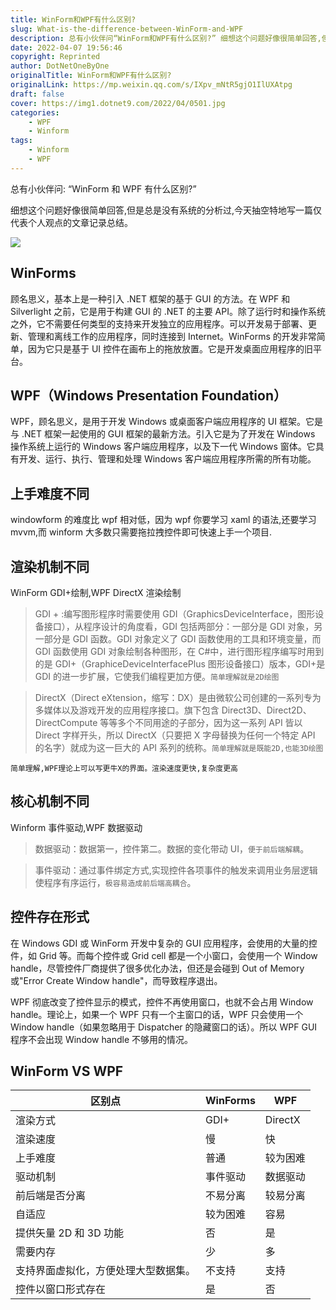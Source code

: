 ```yaml
---
title: WinForm和WPF有什么区别?
slug: What-is-the-difference-between-WinForm-and-WPF
description: 总有小伙伴问“WinForm和WPF有什么区别?” 细想这个问题好像很简单回答,但是总是没有系统的分析过,今天抽空特地写一篇仅代表个人观点的文章记录总结。
date: 2022-04-07 19:56:46
copyright: Reprinted
author: DotNetOneByOne
originalTitle: WinForm和WPF有什么区别?
originalLink: https://mp.weixin.qq.com/s/IXpv_mNtR5gjO1IlUXAtpg
draft: false
cover: https://img1.dotnet9.com/2022/04/0501.jpg
categories: 
    - WPF
    - Winform
tags: 
    - Winform
    - WPF
---
```


总有小伙伴问: “WinForm 和 WPF 有什么区别?”

细想这个问题好像很简单回答,但是总是没有系统的分析过,今天抽空特地写一篇仅代表个人观点的文章记录总结。

![](https://img1.dotnet9.com/2022/04/0501.jpg)

## WinForms

顾名思义，基本上是一种引入 .NET 框架的基于 GUI 的方法。在 WPF 和 Silverlight 之前，它是用于构建 GUI 的 .NET 的主要 API。除了运行时和操作系统之外，它不需要任何类型的支持来开发独立的应用程序。可以开发易于部署、更新、管理和离线工作的应用程序，同时连接到 Internet。WinForms 的开发非常简单，因为它只是基于 UI 控件在画布上的拖放放置。它是开发桌面应用程序的旧平台。

## WPF（Windows Presentation Foundation）

WPF，顾名思义，是用于开发 Windows 或桌面客户端应用程序的 UI 框架。它是与 .NET 框架一起使用的 GUI 框架的最新方法。引入它是为了开发在 Windows 操作系统上运行的 Windows 客户端应用程序，以及下一代 Windows 窗体。它具有开发、运行、执行、管理和处理 Windows 客户端应用程序所需的所有功能。

## 上手难度不同

windowform 的难度比 wpf 相对低，因为 wpf 你要学习 xaml 的语法,还要学习 mvvm,而 winform 大多数只需要拖拉拽控件即可快速上手一个项目.

## 渲染机制不同

WinForm GDI+绘制,WPF DirectX 渲染绘制

> GDI + :编写图形程序时需要使用 GDI（GraphicsDeviceInterface，图形设备接口），从程序设计的角度看，GDI 包括两部分：一部分是 GDI 对象，另一部分是 GDI 函数。GDI 对象定义了 GDI 函数使用的工具和环境变量，而 GDI 函数使用 GDI 对象绘制各种图形，在 C#中，进行图形程序编写时用到的是 GDI+（GraphiceDeviceInterfacePlus 图形设备接口）版本，GDI+是 GDI 的进一步扩展，它使我们编程更加方便。`简单理解就是2D绘图`

> DirectX（Direct eXtension，缩写：DX）是由微软公司创建的一系列专为多媒体以及游戏开发的应用程序接口。旗下包含 Direct3D、Direct2D、DirectCompute 等等多个不同用途的子部分，因为这一系列 API 皆以 Direct 字样开头，所以 DirectX（只要把 X 字母替换为任何一个特定 API 的名字）就成为这一巨大的 API 系列的统称。`简单理解就是既能2D,也能3D绘图`

`简单理解,WPF理论上可以写更牛X的界面。渲染速度更快,复杂度更高`

## 核心机制不同

Winform 事件驱动,WPF 数据驱动

> 数据驱动：数据第一，控件第二。数据的变化带动 UI，`便于前后端解耦`。

> 事件驱动：通过事件绑定方式,实现控件各项事件的触发来调用业务层逻辑使程序有序运行，`极容易造成前后端高耦合`。

## 控件存在形式

在 Windows GDI 或 WinForm 开发中复杂的 GUI 应用程序，会使用的大量的控件，如 Grid 等。而每个控件或 Grid cell 都是一个小窗口，会使用一个 Window handle，尽管控件厂商提供了很多优化办法，但还是会碰到 Out of Memory 或"Error Create Window handle"，而导致程序退出。

WPF 彻底改变了控件显示的模式，控件不再使用窗口，也就不会占用 Window handle。理论上，如果一个 WPF 只有一个主窗口的话，WPF 只会使用一个 Window handle（如果忽略用于 Dispatcher 的隐藏窗口的话）。所以 WPF GUI 程序不会出现 Window handle 不够用的情况。

## WinForm VS WPF

| 区别点                               | WinForms | WPF      |
| ------------------------------------ | -------- | -------- |
| 渲染方式                             | GDI+     | DirectX  |
| 渲染速度                             | 慢       | 快       |
| 上手难度                             | 普通     | 较为困难 |
| 驱动机制                             | 事件驱动 | 数据驱动 |
| 前后端是否分离                       | 不易分离 | 较易分离 |
| 自适应                               | 较为困难 | 容易     |
| 提供矢量 2D 和 3D 功能               | 否       | 是       |
| 需要内存                             | 少       | 多       |
| 支持界面虚拟化，方便处理大型数据集。 | 不支持   | 支持     |
| 控件以窗口形式存在                   | 是       | 否       |
